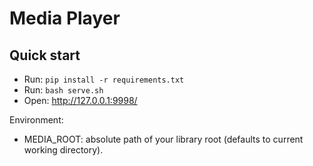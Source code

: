 # Media Player

## Quick start

- Run: `pip install -r requirements.txt`
- Run: `bash serve.sh`
- Open: http://127.0.0.1:9998/

Environment:
- MEDIA_ROOT: absolute path of your library root (defaults to current working directory).